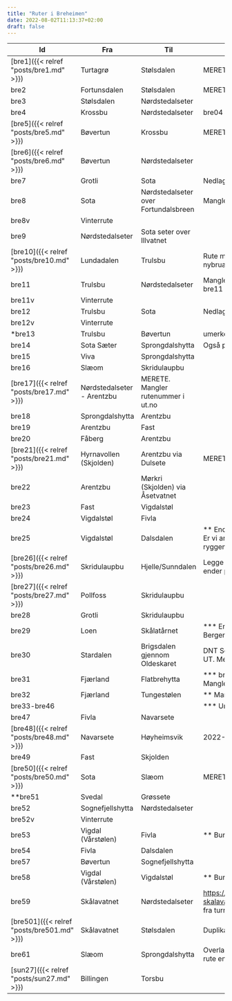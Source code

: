 ```yaml
---
title: "Ruter i Breheimen"
date: 2022-08-02T11:13:37+02:00
draft: false
---
```


| Id      | Fra | Til | Kommentarer | Inspeksjon | Dugnad
| -------------------------------------- | ----------- | ---------- | ----- | --- | --- |
| [bre1]({{< relref "posts/bre1.md" >}}) | Turtagrø    | Stølsdalen | MERETE
| bre2 | Fortunsdalen | Stølsdalen | MERETE
| bre3 | Stølsdalen | Nørdstedalseter |
| bre4 | Krossbu | Nørdstedalseter | bre04 i Turrutebasen. Duplikat? |
| [bre5]({{< relref "posts/bre5.md" >}}) | Bøvertun | Krossbu | MERETE
| [bre6]({{< relref "posts/bre6.md" >}}) | Bøvertun | Nørdstedalseter |
| bre7 | Grotli  | Sota |  Nedlagt?? |
| bre8 | Sota | Nørdstedalseter over Fortundalsbreen | Mangler på ut.no |
| bre8v | Vinterrute |||
| bre9 | Nørdstedalseter | Sota seter over Illvatnet |
| [bre10]({{< relref "posts/bre10.md" >}}) | Lundadalen | Trulsbu  | Rute må oppdateres ved Trulsbu og ved nybrua |2022-07-31|2021|
| bre11 | Trulsbu | Nørdstedalseter | Mangler på ut.no F_20020618 merge med bre11 |
| bre11v | Vinterrute |||
| bre12 | Trulsbu | Sota | Nedlagt -> umerket? |
| bre12v | Vinterrute |||
| *bre13 | Trulsbu  | Bøvertun | umerket. Mangler i turrutebasen og ut |
| bre14  | Sota Sæter | Sprongdalshytta |  Også publisert av privatperson |
| bre15  | Viva | Sprongdalshytta |
| bre16  | Slæom  | Skridulaupbu |
| [bre17]({{< relref "posts/bre17.md" >}}) | Nørdstedalseter - Arentzbu |  MERETE. Mangler rutenummer i ut.no
| bre18  | Sprongdalshytta | Arentzbu |
| bre19  | Arentzbu | Fast |
| bre20  | Fåberg  | Arentzbu
| [bre21]({{< relref "posts/bre21.md" >}})  | Hyrnavollen (Skjolden) | Arentzbu via Dulsete | MERETE
| bre22  | Arentzbu | Mørkri (Skjolden) via Åsetvatnet |
| bre23  | Fast | Vigdalstøl |
| bre24  | Vigdalstøl | Fivla |
| bre25  | Vigdalstøl | Dalsdalen | ** Endre fra DNT Oslo som ansvarlig?? ** Er vi ansvarlig?  Kommunalt merket fra ryggen og ned.
| [bre26]({{< relref "posts/bre26.md" >}})  | Skridulaupbu | Hjelle/Sunndalen |  Legge til bre26 igjen. Til Sunndalen.  F ruta ender på Sunndalssetra.  F_20210318_03|2022-07-13|
| [bre27]({{< relref "posts/bre27.md" >}})  | Pollfoss | Skridulaupbu ||2022-07-13|
| bre28 | Grotli | Skridulaupbu |
| bre29 | Loen  | Skålatårnet |  *** Endre navn fra Bre29 til bre29, DNT Bergen
| bre30 | Stardalen | Brigsdalen gjennom Oldeskaret | DNT Sogn  *** Mangler rutebeskrivelse på UT.    Merket?
| bre31 | Fjærland  | Flatbrehytta |  *** bre -> bre31 i turrutebasen,  *** Mangler rutebeskrivelse på ut   DNT Sogn
| bre32 | Fjærland | Tungestølen |    ** Mangler ut beskrivelse      DNT Sogn
| bre33-bre46 | || *** Umerket. Bre. |
| bre47 | Fivla | Navarsete |
| [bre48]({{< relref "posts/bre48.md" >}}) | Navarsete | Høyheimsvik |2022-07-29|
| bre49 | Fast | Skjolden |
| [bre50]({{< relref "posts/bre50.md" >}}) | Sota | Slæom | MERETE
| **bre51 | Svedal | Grøssete |
| bre52 | Sognefjellshytta | Nørdstedalseter |
| bre52v  | Vinterrute ||
| bre53 | Vigdal (Vårstølen)  |  Fivla | ** Burde dette være DNT Oslo? |
| bre54 | Fivla | Dalsdalen |
| bre57 | Bøvertun |  Sognefjellshytta |
| bre58 | Vigdal (Vårstølen)  | Vigdalstøl | ** Burde dette være DNT Oslo? |
| bre59 |  Skålavatnet |  Nørdstedalseter |    https://ut.no/rutebeskrivelse/1344524/fra-skalavatnet-til-nrdstedalseter       Bør slettes fra turrutebasen / ut.no |
| [bre501]({{< relref "posts/bre501.md" >}}) | Skålavatnet | Stølsdalen |  Duplikat: Slettes? | 2022-07-27|
| bre61 | Slæom | Sprongdalshytta | Overlap med andre ruter. Mysubytta som rute endepunkt?
| [sun27]({{< relref "posts/sun27.md" >}}) | Billingen | Torsbu |

